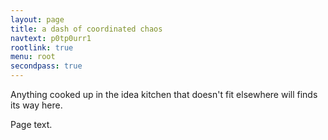 ```yaml
---
layout: page
title: a dash of coordinated chaos
navtext: p0tp0urr1
rootlink: true
menu: root
secondpass: true
---
```


<p class="message">
  Anything cooked up in the idea kitchen that doesn't fit elsewhere will finds its way here.
</p>

Page text.
